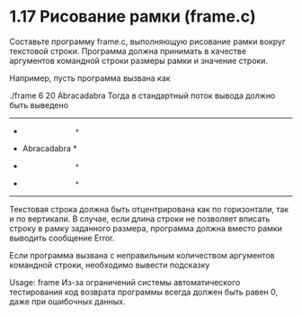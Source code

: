 # 1.17 Рисование рамки (frame.c)
Составьте программу frame.c, выполняющую рисование рамки вокруг текстовой строки. Программа должна принимать в качестве аргументов командной строки размеры рамки и значение строки.

Например, пусть программа вызвана как

./frame 6 20 Abracadabra
Тогда в стандартный поток вывода должно быть выведено

********************
*                  *
*   Abracadabra    *
*                  *
*                  *
********************
Текстовая строка должна быть отцентрирована как по горизонтали, так и по вертикали. В случае, если длина строки не позволяет вписать строку в рамку заданного размера, программа должна вместо рамки выводить сообщение Error.

Если программа вызвана с неправильным количеством аргументов командной строки, необходимо вывести подсказку

Usage: frame <height> <width> <text>
Из-за ограничений системы автоматического тестирования код возврата программы всегда должен быть равен 0, даже при ошибочных данных.
